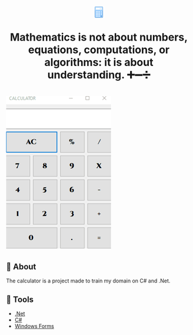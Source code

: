 <h1 align="center">
    <img src="images/logo.png">
    <p>Mathematics is not about numbers, equations, computations, or algorithms: it is about understanding. ➕➖➗</p>
</h1>

<h1>
    <img src="images/animation.gif">
</h1>

## 🧠 About

The calculator is a project made to train my domain on C# and .Net.

## 🔨 Tools

- [.Net](https://dotnet.microsoft.com/en-us/)
- [C#](https://docs.microsoft.com/pt-br/dotnet/csharp/)
- [Windows Forms](https://docs.microsoft.com/pt-br/dotnet/desktop/winforms/?view=netdesktop-6.0)
